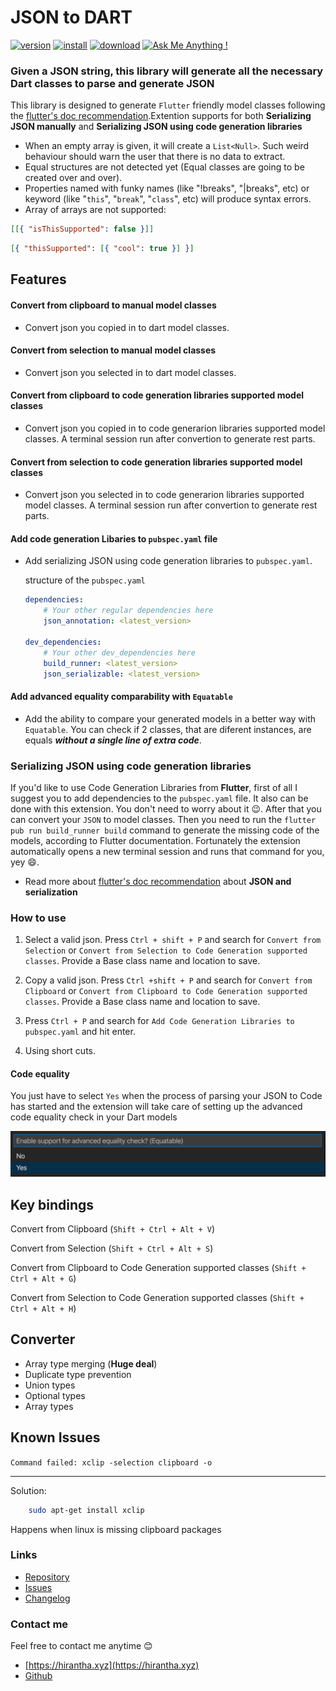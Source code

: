 # JSON to DART

[![version](https://vsmarketplacebadge.apphb.com/version/hirantha.json-to-dart.svg)](https://marketplace.visualstudio.com/items?itemName=hirantha.json-to-dart)
[![install](https://vsmarketplacebadge.apphb.com/installs/hirantha.json-to-dart.svg)](https://marketplace.visualstudio.com/items?itemName=hirantha.json-to-dart)
[![download](https://vsmarketplacebadge.apphb.com/downloads/hirantha.json-to-dart.svg)](https://marketplace.visualstudio.com/items?itemName=hirantha.json-to-dart)
[![Ask Me Anything !](https://img.shields.io/badge/Ask%20me-anything-1abc9c.svg)](https://www.hirantha.xyz)

### Given a JSON string, this library will generate all the necessary Dart classes to parse and generate JSON

This library is designed to generate `Flutter` friendly model classes following the [flutter's doc recommendation](https://flutter.io/json/#serializing-json-manually-using-dartconvert).Extention supports for both **Serializing JSON manually** and **Serializing JSON using code generation libraries**

- When an empty array is given, it will create a `List<Null>`. Such weird behaviour should warn the user that there is no data to extract.
- Equal structures are not detected yet (Equal classes are going to be created over and over).
- Properties named with funky names (like "!breaks", "|breaks", etc) or keyword (like "`this`", "`break`", "`class`", etc) will produce syntax errors.
- Array of arrays are not supported:

```json
[[{ "isThisSupported": false }]]
```

```json
[{ "thisSupported": [{ "cool": true }] }]
```

## Features

#### Convert from clipboard to manual model classes

- Convert json you copied in to dart model classes.

#### Convert from selection to manual model classes

- Convert json you selected in to dart model classes.

#### Convert from clipboard to code generation libraries supported model classes

- Convert json you copied in to code generarion libraries supported model classes. A terminal session run after convertion to generate rest parts.

#### Convert from selection to code generation libraries supported model classes

- Convert json you selected in to code generarion libraries supported model classes. A terminal session run after convertion to generate rest parts.

#### Add code generation Libaries to `pubspec.yaml` file

- Add serializing JSON using code generation libraries to `pubspec.yaml`.
  
  structure of the `pubspec.yaml`

    ```yaml
    dependencies:
        # Your other regular dependencies here
        json_annotation: <latest_version>

    dev_dependencies:
        # Your other dev_dependencies here
        build_runner: <latest_version>
        json_serializable: <latest_version>
    ```

#### Add advanced equality comparability with `Equatable`

- Add the ability to compare your generated models in a better way with `Equatable`. You can check if 2 classes, that are diferent instances, are equals __*without a single line of extra code*__.

### Serializing JSON using code generation libraries

If you'd like to use Code Generation Libraries from **Flutter**, first of all I suggest you to add dependencies to the `pubspec.yaml` file. It also can be done with this extension. You don't need to worry about it :wink:.
After that you can convert your `JSON` to model classes.
Then you need to run the `flutter pub run build_runner build` command to generate the missing code of the models, according to Flutter documentation.
Fortunately the extension automatically opens a new terminal session and runs that command for you, yey :smile:.

- Read more about [flutter's doc recommendation](https://flutter.io/json/#serializing-json-manually-using-dartconvert) about **JSON and serialization**

### How to use

1. Select a valid json. Press `Ctrl + shift + P` and search for `Convert from Selection` or `Convert from Selection to Code Generation supported classes`. Provide a Base class name and location to save.

2. Copy a valid json. Press `Ctrl +shift + P` and search for `Convert from Clipboard` or `Convert from Clipboard to Code Generation supported classes`. Provide a Base class name and location to save.

3. Press `Ctrl + P` and search for `Add Code Generation Libraries to pubspec.yaml` and hit enter.

4. Using short cuts.

#### Code equality

You just have to select `Yes` when the process of parsing your JSON to Code has started and the extension will take care of setting up the advanced code equality check in your Dart models

![Equality check menu](./readme_assets/Captura%20de%20Pantalla%202020-08-12%20a%20la(s)%206.01.10%20p.m..png "Equality check menu")

## Key bindings

Convert from Clipboard (`Shift + Ctrl + Alt + V`)

Convert from Selection (`Shift + Ctrl + Alt + S`)

Convert from Clipboard to Code Generation supported classes (`Shift + Ctrl + Alt + G`)

Convert from Selection to Code Generation supported classes (`Shift + Ctrl + Alt + H`)

## Converter

- Array type merging (**Huge deal**)
- Duplicate type prevention
- Union types
- Optional types
- Array types

## Known Issues

`Command failed: xclip -selection clipboard -o`

---
Solution:

```bash
    sudo apt-get install xclip
```

Happens when linux is missing clipboard packages

### Links

- [Repository](https://github.com/hiranthar/Json-to-Dart-Model.git)
- [Issues](https://github.com/hiranthar/Json-to-Dart-Model.git/issues)
- [Changelog](https://github.com/hiranthar/Json-to-Dart-Model.git/blob/master/CHANGELOG.md)

### Contact me

Feel free to contact me anytime :blush:

- [https://hirantha.xyz](https://hirantha.xyz)
- [Github](https://github.com/hiranthar)
